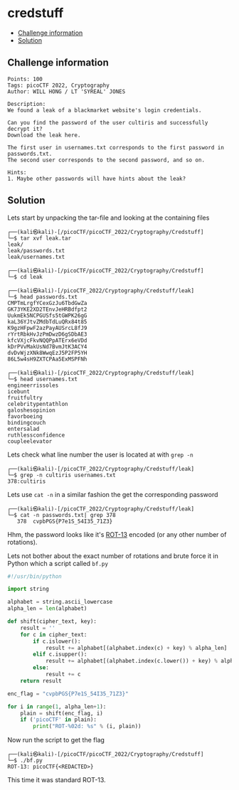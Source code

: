 # credstuff

- [Challenge information](credstuff.md#challenge-information)
- [Solution](credstuff.md#solution)

## Challenge information
```
Points: 100
Tags: picoCTF 2022, Cryptography
Author: WILL HONG / LT 'SYREAL' JONES

Description:
We found a leak of a blackmarket website's login credentials. 

Can you find the password of the user cultiris and successfully decrypt it?
Download the leak here.

The first user in usernames.txt corresponds to the first password in passwords.txt. 
The second user corresponds to the second password, and so on.

Hints:
1. Maybe other passwords will have hints about the leak?
```

## Solution

Lets start by unpacking the tar-file and looking at the containing files
```
┌──(kali㉿kali)-[/picoCTF/picoCTF_2022/Cryptography/Credstuff]
└─$ tar xvf leak.tar 
leak/
leak/passwords.txt
leak/usernames.txt
  
┌──(kali㉿kali)-[/picoCTF/picoCTF_2022/Cryptography/Credstuff]
└─$ cd leak                  
                                                                                                                                
┌──(kali㉿kali)-[/picoCTF_2022/Cryptography/Credstuff/leak]
└─$ head passwords.txt 
CMPTmLrgfYCexGzJu6TbdGwZa
GK73YKE2XD2TEnvJeHRBdfpt2
UukmEk5NCPGUSfs5tGWPK26gG
kaL36YJtvZMdbTdLuQRx84t85
K9gzHFpwF2azPayAUSrcL8fJ9
rYrtRbkHvJzPmDwzD6gSDbAE3
kfcVXjcFkvNQQPpATErx6eVDd
kDrPVvMakUsNd7BvmJtK3ACY4
dvDvWjzXNk8WwqEzJ5P2FP5YH
86L5w4sH9ZXTCPAa5ExMSPFNh
                                                                                                  
┌──(kali㉿kali)-[/picoCTF_2022/Cryptography/Credstuff/leak]
└─$ head usernames.txt 
engineerrissoles
icebunt
fruitfultry
celebritypentathlon
galoshesopinion
favorboeing
bindingcouch
entersalad
ruthlessconfidence
coupleelevator
```

Lets check what line number the user is located at with `grep -n`
```
┌──(kali㉿kali)-[/picoCTF_2022/Cryptography/Credstuff/leak]
└─$ grep -n cultiris usernames.txt 
378:cultiris
```

Lets use `cat -n` in a similar fashion the get the corresponding password
```
┌──(kali㉿kali)-[/picoCTF_2022/Cryptography/Credstuff/leak]
└─$ cat -n passwords.txt| grep 378
   378  cvpbPGS{P7e1S_54I35_71Z3}
```

Hhm, the password looks like it's [ROT-13](https://en.wikipedia.org/wiki/ROT13) encoded (or any other number of rotations).

Lets not bother about the exact number of rotations and brute force it in Python which a script called `bf.py`
```python
#!/usr/bin/python

import string

alphabet = string.ascii_lowercase
alpha_len = len(alphabet)

def shift(cipher_text, key):
    result = ''
    for c in cipher_text:
        if c.islower():
            result += alphabet[(alphabet.index(c) + key) % alpha_len]
        elif c.isupper():
            result += alphabet[(alphabet.index(c.lower()) + key) % alpha_len].upper()
        else:
            result += c
    return result

enc_flag = "cvpbPGS{P7e1S_54I35_71Z3}"

for i in range(1, alpha_len+1):
    plain = shift(enc_flag, i)
    if ('picoCTF' in plain):
        print("ROT-%02d: %s" % (i, plain))

```

Now run the script to get the flag
```
┌──(kali㉿kali)-[/picoCTF/picoCTF_2022/Cryptography/Credstuff]
└─$ ./bf.py 
ROT-13: picoCTF{<REDACTED>}

```

This time it was standard ROT-13.
